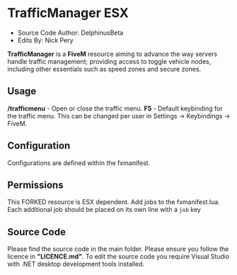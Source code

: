# TrafficManager ESX
- Source Code Author: DelphinusBeta
- Edits By: Nick Pery

**TrafficManager** is a **FiveM** resource aiming to advance the way servers handle traffic management; providing access to toggle vehicle nodes, including other essentials such as speed zones and secure zones.

## Usage
**/trafficmenu** - Open or close the traffic menu.
**F5** - Default keybinding for the traffic menu. This can be changed per user in Settings -> Keybindings -> FiveM.

## Configuration
Configurations are defined within the fxmanifest.

## Permissions
This FORKED resource is ESX dependent.  Add jobs to the fxmanifest.lua.  Each additional job should be placed on its own line with a ```job``` key 
  
## Source Code
Please find the source code in the main folder. Please ensure you follow the licence in **"LICENCE.md"**. To edit the source code you require Visual Studio with .NET desktop development tools installed.



